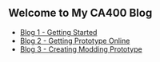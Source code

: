 ## Welcome to My CA400 Blog
- [Blog 1 - Getting Started](/CA400_Blog/Blog/1/Blog1.html)
- [Blog 2 - Getting Prototype Online](/CA400_Blog/Blog/1/Blog2.html)
- [Blog 3 - Creating Modding Prototype](/CA400_Blog/Blog/1/Blog3.html)

